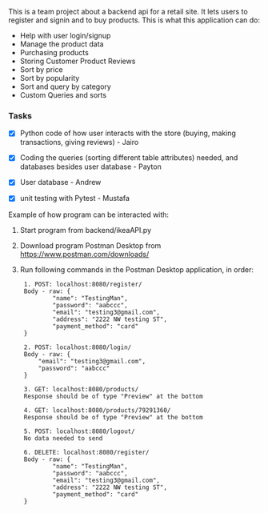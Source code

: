 This is a team project about a backend api for a retail site. It lets users to register and signin and to buy products.
This is what this application can do:
* Help with user login/signup
* Manage the product data
* Purchasing products
* Storing Customer Product Reviews
* Sort by price
* Sort by popularity
* Sort and query by category
* Custom Queries and sorts




### Tasks
- [x] Python code of how user interacts with the store (buying, making transactions, giving reviews) - Jairo
- [x] Coding the queries (sorting different table attributes) needed, and databases besides user database - Payton
- [X] User database - Andrew
- [x] unit testing with Pytest - Mustafa




Example of how program can be interacted with:

1. Start program from backend/ikeaAPI.py
2. Download program Postman Desktop from https://www.postman.com/downloads/
3. Run following commands in the Postman Desktop application, in order:
        
        1. POST: localhost:8080/register/
        Body - raw: {
                "name": "TestingMan",
                "password": "aabccc",
                "email": "testing3@gmail.com",
                "address": "2222 NW testing ST",
                "payment_method": "card"
        }

        2. POST: localhost:8080/login/
        Body - raw: {
            "email": "testing3@gmail.com",
            "password": "aabccc"
        }

        3. GET: localhost:8080/products/
        Response should be of type "Preview" at the bottom

        4. GET: localhost:8080/products/79291360/
        Response should be of type "Preview" at the bottom

        5. POST: localhost:8080/logout/
        No data needed to send

        6. DELETE: localhost:8080/register/
        Body - raw: {
                "name": "TestingMan",
                "password": "aabccc",
                "email": "testing3@gmail.com",
                "address": "2222 NW testing ST",
                "payment_method": "card"
        }
